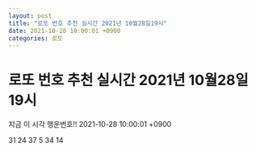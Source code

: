 ```yaml
---
layout: post
title: "로또 번호 추천 실시간 2021년 10월28일19시"
date: 2021-10-28 10:00:01 +0900
categories: 로또
---
```


# 로또 번호 추천 실시간 2021년 10월28일19시

지금 이 시각 행운번호!! 2021-10-28 10:00:01 +0900

 31  24  37  5  34  14 

